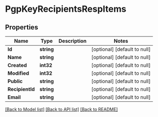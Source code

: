# PgpKeyRecipientsRespItems

## Properties
Name | Type | Description | Notes
------------ | ------------- | ------------- | -------------
**Id** | **string** |  | [optional] [default to null]
**Name** | **string** |  | [optional] [default to null]
**Created** | **int32** |  | [optional] [default to null]
**Modified** | **int32** |  | [optional] [default to null]
**Public** | **string** |  | [optional] [default to null]
**RecipientId** | **string** |  | [optional] [default to null]
**Email** | **string** |  | [optional] [default to null]

[[Back to Model list]](../README.md#documentation-for-models) [[Back to API list]](../README.md#documentation-for-api-endpoints) [[Back to README]](../README.md)


